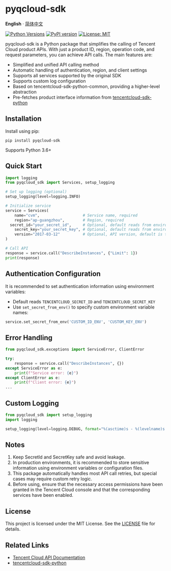 # pyqcloud-sdk

**English** · [简体中文](./README.zh-CN.md)

[![Python Versions](https://img.shields.io/pypi/pyversions/pyqcloud-sdk.svg)](https://pypi.org/project/pyqcloud-sdk)
[![PyPI version](https://badge.fury.io/py/pyqcloud-sdk.svg)](https://badge.fury.io/py/pyqcloud-sdk)
[![License: MIT](https://img.shields.io/badge/License-MIT-yellow.svg)](https://opensource.org/licenses/MIT)

pyqcloud-sdk is a Python package that simplifies the calling of Tencent Cloud product APIs. With just a product ID, region, operation code, and request parameters, you can achieve API calls. The main features are:

- Simplified and unified API calling method
- Automatic handling of authentication, region, and client settings
- Supports all services supported by the original SDK
- Supports custom log configuration
- Based on tencentcloud-sdk-python-common, providing a higher-level abstraction
- Pre-fetches product interface information from [tencentcloud-sdk-python](https://github.com/TencentCloud/tencentcloud-sdk-python/tree/master/tencentcloud)

## Installation

Install using pip:

```console
pip install pyqcloud-sdk
```

Supports Python 3.6+

## Quick Start

```python
import logging
from pyqcloud_sdk import Services, setup_logging

# Set up logging (optional)
setup_logging(level=logging.INFO)

# Initialize service
service = Services(
    name="cvm",                   # Service name, required
    region="ap-guangzhou",        # Region, required
  secret_id="your_secret_id",     # Optional, default reads from environment variable
    secret_key="your_secret_key", # Optional, default reads from environment variable
    version="2017-03-12"          # Optional, API version, default is the latest version
)

# Call API
response = service.call("DescribeInstances", {"Limit": 1})
print(response)
```

## Authentication Configuration

It is recommended to set authentication information using environment variables:

- Default reads `TENCENTCLOUD_SECRET_ID` and `TENCENTCLOUD_SECRET_KEY`
- Use `set_secret_from_env()` to specify custom environment variable names:

```python
service.set_secret_from_env('CUSTOM_ID_ENV', 'CUSTOM_KEY_ENV')
```

## Error Handling

```python
from pyqcloud_sdk.exceptions import ServiceError, ClientError

try:
    response = service.call("DescribeInstances", {})
except ServiceError as e:
    print(f"Service error: {e}")
except ClientError as e:
    print(f"Client error: {e}")
...
```

## Custom Logging

```python
from pyqcloud_sdk import setup_logging
import logging

setup_logging(level=logging.DEBUG, format="%(asctime)s - %(levelname)s - %(message)s")
```

## Notes

1. Keep SecretId and SecretKey safe and avoid leakage.
2. In production environments, it is recommended to store sensitive information using environment variables or configuration files.
3. This package automatically handles most API call retries, but special cases may require custom retry logic.
4. Before using, ensure that the necessary access permissions have been granted in the Tencent Cloud console and that the corresponding services have been enabled.

## License

This project is licensed under the MIT License. See the [LICENSE](LICENSE) file for details.

## Related Links

- [Tencent Cloud API Documentation](https://cloud.tencent.com/document/api)
- [tencentcloud-sdk-python](https://github.com/TencentCloud/tencentcloud-sdk-python)
